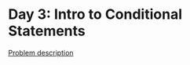 # Day 3: Intro to Conditional Statements

[Problem description](https://www.hackerrank.com/challenges/30-conditional-statements)
